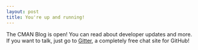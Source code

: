 ```yaml
---
layout: post
title: You're up and running!
---
```


The CMAN Blog is open! You can read about developer updates and more. If you want to talk, just go to [Gitter](https://gitter.im/Comprehensive-Minecraft-Archive-Network "Click me to go to Gitter to chat with the CMAN Developers!"), a completely free chat site for GitHub!

